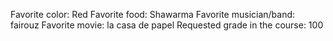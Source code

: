 Favorite color: Red
Favorite food: Shawarma
Favorite musician/band: fairouz
Favorite movie: la casa de papel 
Requested grade in the course: 100 
